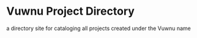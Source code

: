 # Vuwnu Project Directory
a directory site for cataloging all projects created under the Vuwnu name
